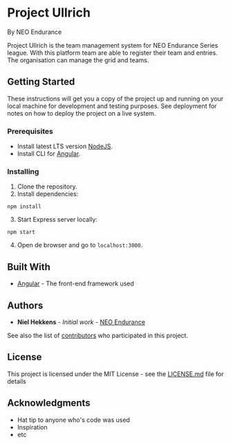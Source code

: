 # Project Ullrich
By NEO Endurance

Project Ullrich is the team management system for NEO Endurance Series league. With this platform team are able to register their team and entries. The organisation can manage the grid and teams.

## Getting Started
These instructions will get you a copy of the project up and running on your local machine for development and testing purposes. See deployment for notes on how to deploy the project on a live system.

### Prerequisites
* Install latest LTS version [NodeJS](https://nodejs.org/en/).
* Install CLI for [Angular](https://cli.angular.io).

### Installing
1. Clone the repository.
2. Install dependencies:
```
npm install
```
3. Start Express server locally:
```
npm start
```
4. Open de browser and go to `localhost:3000`.

## Built With
* [Angular](https://angular.io) - The front-end framework used

## Authors
* **Niel Hekkens** - *Initial work* - [NEO Endurance](https://www.neo-endurance.com)

See also the list of [contributors](https://github.com/HappyNiel/neo-project-ullrich/graphs/contributors) who participated in this project.

## License
This project is licensed under the MIT License - see the [LICENSE.md](LICENSE.md) file for details

## Acknowledgments
* Hat tip to anyone who's code was used
* Inspiration
* etc
